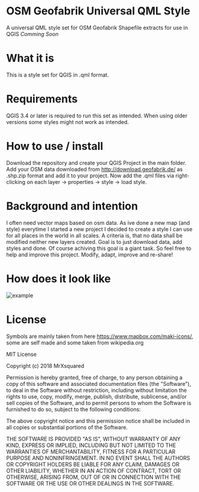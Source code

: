 # OSM Geofabrik Universal QML Style
A universal QML style set for OSM Geofabrik Shapefile extracts for use in QGIS
*Comming Soon*

# What it is
This is a style set for QGIS in .qml format.

# Requirements
QGIS 3.4 or later is required to run this set as intended. When using older versions some styles might not work as intended.

# How to use / install
Download the repository and create your QGIS Project in the main folder. 
Add your OSM data downloaded from http://download.geofabrik.de/ as .shp.zip format and add it to your project.
Now add the .qml files via right-clicking on each layer -> properties -> style -> load style.

# Background and intention
I often need vector maps based on osm data. As ive done a new map (and style) everytime I started a new project I decided to create a style I can use for all places in the world in all scales. A criteria is, that no data shall be modified neither new layers created. Goal is to just download data, add styles and done.
Of course achiving this goal is a giant task.
So feel free to help and improve this project. Modify, adapt, improve and re-share!

# How does it look like
![example](https://abload.de/img/unbenannte4e33.jpg)

# License
Symbols are mainly taken from here https://www.mapbox.com/maki-icons/, some are self made and some taken from wikipedia.org

MIT License

Copyright (c) 2018 MrXsquared

Permission is hereby granted, free of charge, to any person obtaining a copy
of this software and associated documentation files (the "Software"), to deal
in the Software without restriction, including without limitation the rights
to use, copy, modify, merge, publish, distribute, sublicense, and/or sell
copies of the Software, and to permit persons to whom the Software is
furnished to do so, subject to the following conditions:

The above copyright notice and this permission notice shall be included in all
copies or substantial portions of the Software.

THE SOFTWARE IS PROVIDED "AS IS", WITHOUT WARRANTY OF ANY KIND, EXPRESS OR
IMPLIED, INCLUDING BUT NOT LIMITED TO THE WARRANTIES OF MERCHANTABILITY,
FITNESS FOR A PARTICULAR PURPOSE AND NONINFRINGEMENT. IN NO EVENT SHALL THE
AUTHORS OR COPYRIGHT HOLDERS BE LIABLE FOR ANY CLAIM, DAMAGES OR OTHER
LIABILITY, WHETHER IN AN ACTION OF CONTRACT, TORT OR OTHERWISE, ARISING FROM,
OUT OF OR IN CONNECTION WITH THE SOFTWARE OR THE USE OR OTHER DEALINGS IN THE
SOFTWARE.
